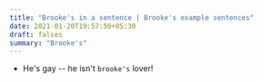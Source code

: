 ```yaml
---
title: "Brooke's in a sentence | Brooke's example sentences"
date: 2021-01-20T19:57:50+05:30
draft: falses
summary: "Brooke's"
---
```

- He's gay -- he isn't `brooke's` lover!
                 
